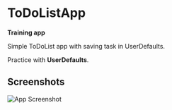 
# ToDoListApp

**Training app** 

Simple ToDoList app with saving task in UserDefaults. 

Practice with **UserDefaults**. 



## Screenshots

![App Screenshot](https://sun9-34.userapi.com/impg/bwjpKAy-ZMQ3ORPU75PEiss_xV-6PjoSY9FnJQ/jegH8O-zXQc.jpg?size=1116x710&quality=96&sign=d2d124db1d8f8a9cace3e0d0a296d523&type=album)
